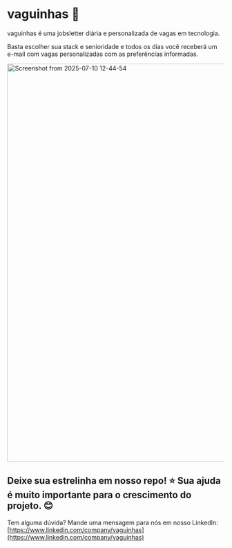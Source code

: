# vaguinhas 🧡

vaguinhas é uma jobsletter diária e personalizada de vagas em tecnologia.

Basta escolher sua stack e senioridade e todos os dias você receberá um e-mail com vagas personalizadas com as preferências informadas.

<img width="1848" height="922" alt="Screenshot from 2025-07-10 12-44-54" src="https://github.com/user-attachments/assets/40834053-8b6b-4aab-8122-3ccf716d7f9f" />

## Deixe sua estrelinha em nosso repo! ⭐ Sua ajuda é muito importante para o crescimento do projeto. 😊

Tem alguma dúvida? Mande uma mensagem para nós em nosso LinkedIn: [https://www.linkedin.com/company/vaguinhas](https://www.linkedin.com/company/vaguinhas)
